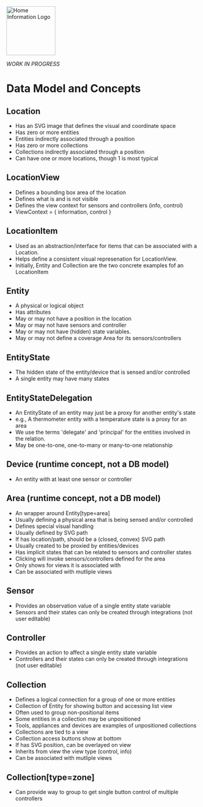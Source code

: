 <img src="../src/hi/static/img/hi-logo-w-tagline-197x96.png" alt="Home Information Logo" width="128">

_WORK IN PROGRESS_

# Data Model and Concepts

## Location

- Has an SVG image that defines the visual and coordinate space
- Has zero or more entities
- Entities indirectly associated through a position
- Has zero or more collections
- Collections indirectly associated through a position
- Can have one or more locations, though 1 is most typical

## LocationView

- Defines a bounding box area of the location 
- Defines what is and is not visible
- Defines the view context for sensors and controllers (info, control)
- ViewContext = { information, control }

## LocationItem

- Used as an abstraction/interface for items that can be associated with a Location.
- Helps define a consistent visual represenation for LocationView.
- Initially, Entity and Collection are the two concrete examples fof an LocationItem

## Entity

- A physical or logical object
- Has attributes
- May or may not have a position in the location
- May or may not have sensors and controller
- May or may not have (hidden) state variables.
- May or may not define a coverage Area for its sensors/controllers

## EntityState

- The hidden state of the entity/device that is sensed and/or controlled
- A single entity may have many states

## EntityStateDelegation

- An EntityState of an entity may just be a proxy for another entity's state
- e.g., A thermometer entity with a temperature state is a proxy for an area
- We use the terms 'delegate' and 'principal' for the entities involved in the relation.
- May be one-to-one, one-to-many or many-to-one relationship

## Device (runtime concept, not a DB model)

- An entity with at least one sensor or controller

## Area (runtime concept, not a DB model)

- An wrapper around Entity[type=area]
- Usually defining a physical area that is being sensed and/or controlled
- Defines special visual handling
- Usually defined by SVG path
- If has location/path, should be a (closed, convex) SVG path
- Usually created to be proxied by entities/devices
- Has implicit states that can be related to sensors and controller states
- Clicking will invoke sensors/controllers defined for the area
- Only shows for views it is associated with
- Can be associated with mutliple views

## Sensor

- Provides an observation value of a single entity state variable
- Sensors and their states can only be created through integrations (not user editable)

## Controller

- Provides an action to affect a single entity state variable
- Controllers and their states can only be created through integrations (not user editable)

## Collection

- Defines a logical connection for a group of one or more entities
- Collection of Entity for showing button and accessing list view
- Often used to group non-positional items
- Some entities in a collection may be unpositioned
- Tools, appliances and devices are examples of unpositioned collections
- Collections are tied to a view
- Collection access buttons show at bottom
- If has SVG position, can be overlayed on view
- Inherits from view the view type (control, info)
- Can be associated with mutliple views

## Collection[type=zone]

- Can provide way to group to get single button control of multiple controllers
